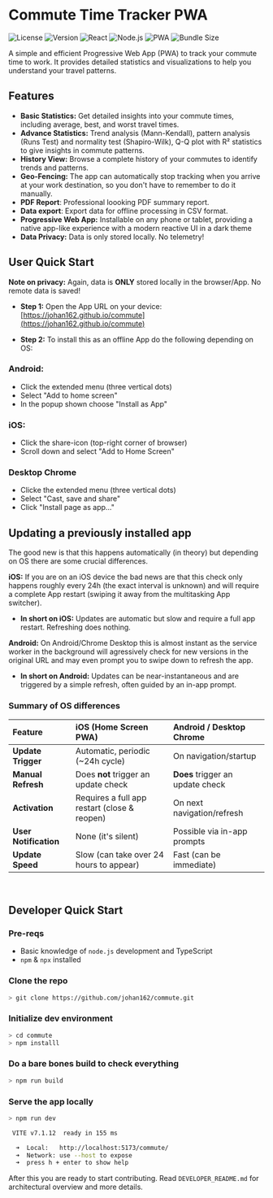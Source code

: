 # Commute Time Tracker PWA

![License](https://img.shields.io/badge/license-MIT-blue.svg)
![Version](https://img.shields.io/badge/version-0.15.2-brightgreen.svg)
![React](https://img.shields.io/badge/react-18.2.0-blue.svg)
![Node.js](https://img.shields.io/badge/node-%3E%3D18.0.0-brightgreen.svg)
![PWA](https://img.shields.io/badge/PWA-Ready-green.svg)
![Bundle Size](https://img.shields.io/bundlephobia/min/commute)

A simple and efficient Progressive Web App (PWA) to track your commute time to work. It provides detailed statistics and visualizations to help you understand your travel patterns.

## Features

- **Basic Statistics:** Get detailed insights into your commute times, including average, best, and worst travel times.
- **Advance Statistics:** Trend analysis (Mann-Kendall), pattern analysis (Runs Test) and normality test (Shapiro-Wilk), Q-Q plot with R² statistics to give insights in commute patterns.
- **History View:** Browse a complete history of your commutes to identify trends and patterns.
- **Geo-Fencing:** The app can automatically stop tracking when you arrive at your work destination, so you don't have to remember to do it manually.
- **PDF Report**: Professional loooking PDF summary report.
- **Data export**: Export data for offline processing in CSV format.
- **Progressive Web App:** Installable on any phone or tablet, providing a native app-like experience with a modern reactive UI in a dark theme
- **Data Privacy:** Data is only stored locally. No telemetry!


## User Quick Start 

**Note on privacy:** Again, data is **ONLY** stored locally in the browser/App. No remote data is saved! 

* **Step 1:** Open the App URL on your device: [https://johan162.github.io/commute](https://johan162.github.io/commute)

* **Step 2:** To install this as an offline App do the following depending on OS:

### Android:
- Click the extended menu (three vertical dots)
- Select "Add to home screen"
- In the popup shown choose "Install as App"

### iOS:
- Click the share-icon (top-right corner of browser)
- Scroll down and select "Add to Home Screen"

### Desktop Chrome
- Clicke the extended menu (three vertical dots)
- Select "Cast, save and share"
- Click "Install page as app..."


## Updating a previously installed app

The good new is that this happens automatically (in theory) but depending on OS there are some crucial differences.

**iOS:** If you are on an iOS device the bad news are that this check only happens roughly every 24h (the exact interval is unknown) and will require
a complete App restart (swiping it away from the multitasking App switcher). 

* **In short on iOS:** Updates are automatic but slow and require a full app restart. Refreshing does nothing.

**Android:** On Android/Chrome Desktop this is almost instant as the service worker in the background will agressively check for new versions in the original URL  and 
may even prompt you to swipe down to refresh the app. 

* **In short on Android:** Updates can be near-instantaneous and are triggered by a simple refresh, often guided by an in-app prompt.

### Summary of OS differences

| Feature | iOS (Home Screen PWA) | Android / Desktop Chrome |
| :--- | :--- | :--- |
| **Update Trigger** | Automatic, periodic (~24h cycle) | On navigation/startup |
| **Manual Refresh** | Does **not** trigger an update check | **Does** trigger an update check |
| **Activation** | Requires a full app restart (close & reopen) | On next navigation/refresh |
| **User Notification** | None (it's silent) | Possible via in-app prompts |
| **Update Speed** | Slow (can take over 24 hours to appear) | Fast (can be immediate) |



&nbsp;
&nbsp;

## Developer Quick Start

### Pre-reqs

* Basic knowledge of `node.js` development and TypeScript
* `npm` & `npx` installed

### Clone the repo

```sh
> git clone https://github.com/johan162/commute.git
```

### Initialize dev environment

```sh
> cd commute
> npm installl
```

### Do a bare bones build to check everything

```sh
> npm run build
```

### Serve the app locally

```sh
> npm run dev

 VITE v7.1.12  ready in 155 ms

  ➜  Local:   http://localhost:5173/commute/
  ➜  Network: use --host to expose
  ➜  press h + enter to show help
```


After this you are ready to start contributing. Read `DEVELOPER_README.md` for architectural overview and more details.






